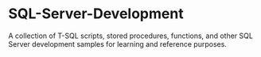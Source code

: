 # SQL-Server-Development
A collection of T-SQL scripts, stored procedures, functions, and other SQL Server development samples for learning and reference purposes.
